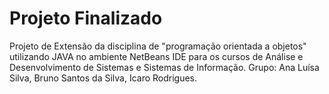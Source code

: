 # Projeto Finalizado
 Projeto de Extensão da disciplina de "programação orientada a objetos" utilizando JAVA no ambiente NetBeans IDE para os cursos de Análise e Desenvolvimento de Sistemas e Sistemas de Informação.  Grupo: Ana Luísa Silva, Bruno Santos da Silva, Icaro Rodrigues.

